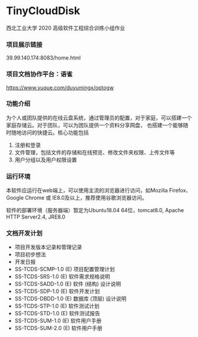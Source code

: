 # TinyCloudDisk
西北工业大学 2020 高级软件工程综合训练小组作业

### 项目展示链接
39.99.140.174:8083/home.html

### 项目文档协作平台：语雀
https://www.yuque.com/duyumingx/optogw

### 功能介绍
为个人或团队提供的在线云盘系统，通过管理员的配置，对于家庭，可以搭建一个家庭存储云。对于团队，可以为团队提供一个资料分享网盘，
也搭建一个能够随时随地访问的快捷云。核心功能包括
1. 注册和登录
2. 文件管理，包括文件的存储和在线预览、修改文件夹权限、上传文件等
3. 用户分组以及用户权限设置

### 运行环境
本软件应运行在web端上，可以使用主流的浏览器进行访问，如Mozilla Firefox、Google Chrome 或 IE8.0及以上，推荐使用谷歌浏览器访问。

软件的部署环境（服务器端）暂定为Ubuntu18.04 64位，tomcat8.0, Apache HTTP Server2.4, JRE8.0

### 文档开发计划
- 项目开发版本记录和管理记录
- 项目初步想法
- 开发日报
- SS-TCDS-SCMP-1.0 (E) 项目配置管理计划
- SS-TCDS-SRS-1.0 (E) 软件需求规格说明
- SS-TCDS-SADD-1.0 (E) 软件 (结构) 设计说明
- SS-TCDS-SDP-1.0 (E) 软件开发计划
- SS-TCDS-DBDD-1.0 (E) 数据库 (顶层) 设计说明
- SS-TCDS-STP-1.0 (E) 软件测试计划
- SS-TCDS-STD-1.0 (E) 软件测试报告
- SS-TCDS-SUM-1.0 (E) 软件用户手册
- SS-TCDS-SUM-2.0 (E) 软件用户手册
